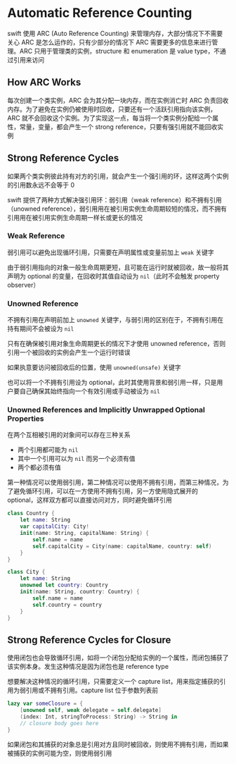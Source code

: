 # Automatic Reference Counting

swift 使用 ARC (Auto Reference Counting) 来管理内存，大部分情况下不需要关心 ARC 是怎么运作的，只有少部分的情况下 ARC 需要更多的信息来进行管理。ARC 只用于管理类的实例，structure 和 enumeration 是 value type，不通过引用来访问

## How ARC Works

每次创建一个类实例，ARC 会为其分配一块内存，而在实例消亡时 ARC 负责回收内存。为了避免在实例仍被使用时回收，只要还有一个活跃引用指向该实例，ARC 就不会回收这个实例。为了实现这一点，每当将一个类实例分配给一个属性，常量，变量，都会产生一个 strong reference，只要有强引用就不能回收实例

## Strong Reference Cycles

如果两个类实例彼此持有对方的引用，就会产生一个强引用的环，这样这两个实例的引用数永远不会等于 0

swift 提供了两种方式解决强引用环：弱引用（weak reference）和不拥有引用（unowned reference），弱引用用在被引用实例生命周期较短的情况，而不拥有引用用在被引用实例生命周期一样长或更长的情况

### Weak Reference

弱引用可以避免出现循环引用，只需要在声明属性或变量前加上 `weak` 关键字

由于弱引用指向的对象一般生命周期更短，且可能在运行时就被回收，故一般将其声明为 optional 的变量，在回收时其值自动设为 `nil`（此时不会触发 property observer）

### Unowned Reference

不拥有引用在声明前加上 `unowned` 关键字，与弱引用的区别在于，不拥有引用在持有期间不会被设为 `nil`

只有在确保被引用对象生命周期更长的情况下才使用 unowned reference，否则引用一个被回收的实例会产生一个运行时错误

如果执意要访问被回收后的位置，使用 `unowned(unsafe)` 关键字

也可以将一个不拥有引用设为 optional，此时其使用背景和弱引用一样，只是用户要自己确保其始终指向一个有效引用或手动被设为 `nil`

### Unowned References and Implicitly Unwrapped Optional Properties

在两个互相被引用的对象间可以存在三种关系

* 两个引用都可能为 `nil`
* 其中一个引用可以为 `nil` 而另一个必须有值
* 两个都必须有值

第一种情况可以使用弱引用，第二种情况可以使用不拥有引用，而第三种情况，为了避免循环引用，可以在一方使用不拥有引用，另一方使用隐式展开的 optional，这样双方都可以直接访问对方，同时避免循环引用

```swift
class Country {
    let name: String
    var capitalCity: City!
    init(name: String, capitalName: String) {
        self.name = name
        self.capitalCity = City(name: capitalName, country: self)
    }
}

class City {
    let name: String
    unowned let country: Country
    init(name: String, country: Country) {
        self.name = name
        self.country = country
    }
}
```

## Strong Reference Cycles for Closure

使用闭包也会导致循环引用，如将一个闭包分配给实例的一个属性，而闭包捕获了该实例本身。发生这种情况是因为闭包也是 reference type

想要解决这种情况的循环引用，只需要定义一个 capture list，用来指定捕获的引用为弱引用或不拥有引用。capture list 位于参数列表前

```swift
lazy var someClosure = {
    [unowned self, weak delegate = self.delegate]
    (index: Int, stringToProcess: String) -> String in
    // closure body goes here
}
```

如果闭包和其捕获的对象总是引用对方且同时被回收，则使用不拥有引用，而如果被捕获的实例可能为空，则使用弱引用
